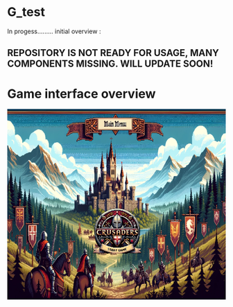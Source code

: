 # G_test
In progess.........
initial overview :

## REPOSITORY IS NOT READY FOR USAGE, MANY COMPONENTS MISSING. WILL UPDATE SOON!
# Game interface overview 


![](/assets/main_menu.PNG)
